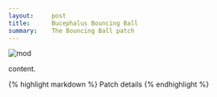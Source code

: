 ```yaml
---
layout:     post
title:      Bucephalus Bouncing Ball
summary:    The Bouncing Ball patch
---
```

<img src="{{ site.baseurl }}/images/mod4.jpg" alt="mod" class="avatar" />

content.

{% highlight markdown %}
Patch details
{% endhighlight %}


